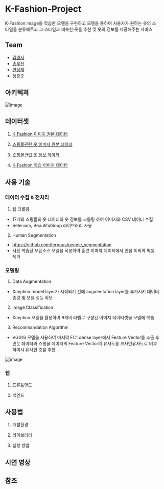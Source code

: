 # K-Fashion-Project

K-Fashion image를 학습한 모델을 구현하고 모델을 통하여 사용자가 원하는 옷의 스타일을 분류해주고
그 스타일과 비슷한 옷을 추천 및 옷의 정보를 제공해주는 서비스


## Team

* [김영서](https://github.com/dudtjakdl)
* [송우진](https://github.com/woojinsong)
* [안성재](https://github.com/sammy0329)
* 정효준

## 아키텍쳐

![image](https://user-images.githubusercontent.com/38833676/178092665-c8d58d26-1801-446e-8ab8-2421dc42f4a9.png)

## 데이터셋

1. [K-Fashion 이미지 원본 데이터](https://aihub.or.kr/aihubdata/data/view.do?currMenu=115&topMenu=100&aihubDataSe=realm&dataSetSn=51)

2. [쇼핑몰관련 옷 이미지 원본 데이터](https://drive.google.com/drive/folders/1YfTl0YbWvXDz7OtltbwKVovpd2m-UJhH?usp=sharing)

3. [쇼핑몰관련 옷 정보 데이터](https://drive.google.com/file/d/1HdHsg7P88ZZjLC1v2z-7wJoKs3_JeMXL/view?usp=sharing)

4. [K-Fashion 학습 이미지 데이터](https://drive.google.com/drive/folders/1X1dPSJg3IeWAIZk1D6AsWhuuH7pXs8pE?usp=sharing)


## 사용 기술

### 데이터 수집 & 전처리

1. 웹 크롤링
  - 17개의 쇼핑몰의 옷 데이터와 옷 정보를 크롤링 하여 이미지와 CSV 데이터 수집
  - Selenium, BeautifulSoup 라이브러리 사용

2. Human Segmentation
  - https://github.com/ternaus/people_segmentation
  - 사전 학습된 오픈소스 모델을 적용하여 훈련 이미지 데이터에서 인물 이외의 픽셀 제거
  
### 모델링
1. Data Augmentation
  - Xception model layer가 시작되기 전에 augmentation layer를 추가시켜 데이터 증강 및 모델 성능 확보
  
2. Image Classification
  - Xception 모델을 활용하여 9개의 라벨로 구성된 이미지 데이터셋을 모델에 학습
 
3. Recommandation Algorithm
  - VGG16 모델을 사용하여 마지막 FC1 dense layer에서 Feature Vector를 추출 후 인풋 데이터와 쇼핑몰 데이터의 Feature Vector의 유사도를 코사인유사도로 비교하여서 유사한 것을 추천


![image](https://user-images.githubusercontent.com/38833676/178094136-acfaaddc-de52-4ce2-a6b3-1fc2d5ce965d.png)

### 웹

1. 프론트엔드

2. 백엔드

## 사용법

1. 개발환경

2. 라이브러리

3. 실행 방법

## 시연 영상


## 참조
